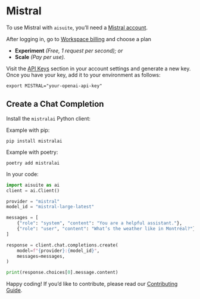 # Mistral

To use Mistral with `aisuite`, you’ll need a [Mistral account](https://console.mistral.ai/). 

After logging in, go to [Workspace billing](https://console.mistral.ai/billing) and choose a plan
- **Experiment** *(Free, 1 request per second); or*
- **Scale** *(Pay per use).*

Visit the [API Keys](https://console.mistral.ai/api-keys/) section in your account settings and generate a new key. Once you have your key, add it to your environment as follows:

```shell
export MISTRAL="your-openai-api-key"
```
## Create a Chat Completion

Install the `mistralai` Python client:

Example with pip:
```shell
pip install mistralai
```

Example with poetry:
```shell
poetry add mistralai
```

In your code:
```python
import aisuite as ai
client = ai.Client()

provider = "mistral"
model_id = "mistral-large-latest"

messages = [
    {"role": "system", "content": "You are a helpful assistant."},
    {"role": "user", "content": "What’s the weather like in Montréal?"},
]

response = client.chat.completions.create(
    model=f"{provider}:{model_id}",
    messages=messages,
)

print(response.choices[0].message.content)
```

Happy coding! If you’d like to contribute, please read our [Contributing Guide](../CONTRIBUTING.md).
